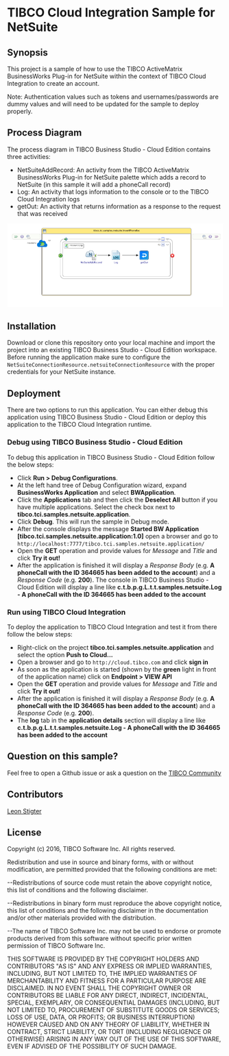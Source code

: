 # TIBCO Cloud Integration Sample for NetSuite
## Synopsis
This project is a sample of how to use the TIBCO ActiveMatrix BusinessWorks Plug-in for NetSuite within the context of TIBCO Cloud Integration to create an account.

Note: Authentication values such as tokens and usernames/passwords are dummy values and will need to be updated for the sample to deploy properly.

## Process Diagram
The process diagram in TIBCO Business Studio - Cloud Edition contains three activities:
* NetSuiteAddRecord: An activity from the TIBCO ActiveMatrix BusinessWorks Plug-in for NetSuite palette which adds a record to NetSuite (in this sample it will add a phoneCall record)
* Log: An activity that logs information to the console or to the TIBCO Cloud Integration logs
* getOut: An activity that returns information as a response to the request that was received

![Process Diagram](InsertPhoneRecord.png "The process diagram for this sample")

## Installation
Download or clone this repository onto your local machine and import the project into an existing TIBCO Business Studio - Cloud Edition workspace. Before running the application make sure to configure the `NetSuiteConnectionResource.netsuiteConnectionResource` with the proper credentials for your NetSuite instance.

## Deployment
There are two options to run this application. You can either debug this application using TIBCO Business Studio - Cloud Edition or deploy this application to the TIBCO Cloud Integration runtime.

### Debug using TIBCO Business Studio - Cloud Edition
To debug this application in TIBCO Business Studio - Cloud Edition follow the below steps:
* Click **Run > Debug Configurations**.
* At the left hand tree of Debug Configuration wizard, expand **BusinessWorks Application** and select **BWApplication**.
* Click the **Applications** tab and then click the **Deselect All** button if you have multiple applications. Select the check box next to **tibco.tci.samples.netsuite.application**.
* Click **Debug**. This will run the sample in Debug mode.
* After the console displays the message **Started BW Application [tibco.tci.samples.netsuite.application:1.0]** open a browser and go to `http://localhost:7777/tibco.tci.samples.netsuite.application/`
* Open the **GET** operation and provide values for _Message_ and _Title_ and click **Try it out!**
* After the application is finished it will display a _Response Body_ (e.g. **A phoneCall with the ID 364665 has been added to the account**) and a _Response Code_ (e.g. **200**). The console in TIBCO Business Studio - Cloud Edition will display a line like **c.t.b.p.g.L.t.t.samples.netsuite.Log - A phoneCall with the ID 364665 has been added to the account**

### Run using TIBCO Cloud Integration
To deploy the application to TIBCO Cloud Integration and test it from there follow the below steps:
* Right-click on the project **tibco.tci.samples.netsuite.application** and select the option **Push to Cloud...**
* Open a browser and go to `http://cloud.tibco.com` and click **sign in**
* As soon as the application is started (shown by the **green** light in front of the application name) click on **Endpoint > VIEW API**
* Open the **GET** operation and provide values for _Message_ and _Title_ and click **Try it out!**
* After the application is finished it will display a _Response Body_ (e.g. **A phoneCall with the ID 364665 has been added to the account**) and a _Response Code_ (e.g. **200**).
* The **log** tab in the **application details** section will display a line like **c.t.b.p.g.L.t.t.samples.netsuite.Log - A phoneCall with the ID 364665 has been added to the account**

## Question on this sample?
Feel free to open a Github issue or ask a question on the [TIBCO Community](https://community.tibco.com)

## Contributors
[Leon Stigter](https://github.com/retgits)

## License
Copyright (c) 2016, TIBCO Software Inc.
All rights reserved.

Redistribution and use in source and binary forms, with or without
modification, are permitted provided that the following conditions are
met:

--Redistributions of source code must retain the above copyright notice,
this list of conditions and the following disclaimer.

--Redistributions in binary form must reproduce the above copyright
notice, this list of conditions and the following disclaimer in the
documentation and/or other materials provided with the distribution.

--The name of TIBCO Software Inc. may not be used to endorse or promote
products derived from this software without specific prior written
permission of TIBCO Software Inc.


THIS SOFTWARE IS PROVIDED BY THE COPYRIGHT HOLDERS AND CONTRIBUTORS "AS
IS" AND ANY EXPRESS OR IMPLIED WARRANTIES, INCLUDING, BUT NOT LIMITED TO,
THE IMPLIED WARRANTIES OF MERCHANTABILITY AND FITNESS FOR A PARTICULAR
PURPOSE ARE DISCLAIMED. IN NO EVENT SHALL THE COPYRIGHT OWNER OR
CONTRIBUTORS BE LIABLE FOR ANY DIRECT, INDIRECT, INCIDENTAL, SPECIAL,
EXEMPLARY, OR CONSEQUENTIAL DAMAGES (INCLUDING, BUT NOT LIMITED TO,
PROCUREMENT OF SUBSTITUTE GOODS OR SERVICES; LOSS OF USE, DATA, OR
PROFITS; OR BUSINESS INTERRUPTION) HOWEVER CAUSED AND ON ANY THEORY OF
LIABILITY, WHETHER IN CONTRACT, STRICT LIABILITY, OR TORT (INCLUDING
NEGLIGENCE OR OTHERWISE) ARISING IN ANY WAY OUT OF THE USE OF THIS
SOFTWARE, EVEN IF ADVISED OF THE POSSIBILITY OF SUCH DAMAGE.

